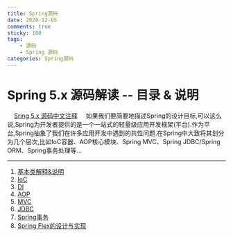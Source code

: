 ```yaml
---
title: Spring源码
date: 2020-12-05
comments: true
sticky: 100
tags: 
    - 源码
    - Spring 源码
categories: Spring源码
---
```

# Spring 5.x 源码解读 -- 目录 & 说明
  &nbsp;&nbsp;&nbsp;&nbsp;[Sring 5.x 源码中文注释](https://github.com/yuanzhipeng/Spring-Framework-study)
  &nbsp;&nbsp;&nbsp;&nbsp;如果我们要简要地描述Spring的设计目标,可以这么说,Spring为开发者提供的是一个一站式的轻量级应用开发框架(平台).作为平台,Spring抽象了我们在许多应用开发中遇到的共性问题.在Spring中大致将其划分为几个层次,比如IoC容器、AOP核心模块、Spring MVC、Spring JDBC/Spring ORM、Spring事务处理等...
  
-----

1. <a href="http://8.131.226.244/2020/12/05/2020-12-06-Spring%E5%9F%BA%E6%9C%AC%E7%B1%BB%E8%A7%A3%E9%87%8A&%E8%AF%B4%E6%98%8E/" target="_blank">基本类解释&说明</a>
2. <a href="http://8.131.226.244/2020/12/05/2020-12-06-Spring%20IoC/" target="_blank">IoC</a>
3. <a href="http://8.131.226.244/2020/12/07/2020-12-07-Spring%20DI/" target="_blank">DI</a>
4. <a href="http://8.131.226.244/2020/12/07/2020-12-08-Spring%20AOP/" target="_blank">AOP</a>
5. <a href="http://8.131.226.244/2020/12/08/2020-12-08-Spring%20MVC/" target="_blank">MVC</a>
6. <a href="超链接地址" target="_blank">JDBC</a>
7. <a href="超链接地址" target="_blank">Spring事务</a>
8. <a href="超链接地址" target="_blank">Spring Flex的设计与实现</a>

